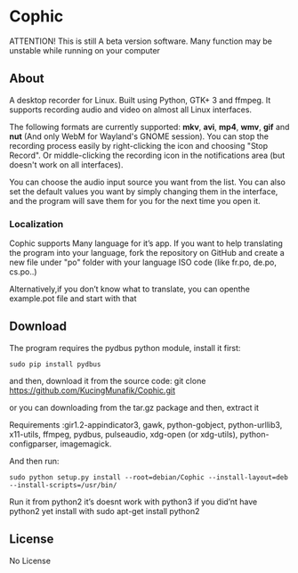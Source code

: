 ﻿# Cophic

ATTENTION! This is still A beta version software. Many function may be unstable while running on your computer 


## About

A desktop recorder for Linux. Built using Python, GTK+ 3 and ffmpeg. It supports recording audio and video on almost all Linux interfaces.

The following formats are currently supported: **mkv**, **avi**, **mp4**, **wmv**, **gif** and **nut** (And only WebM for Wayland's GNOME session). You can stop the recording process easily by right-clicking the icon and choosing "Stop Record". Or middle-clicking the recording icon in the notifications area (but doesn't work on all interfaces).

You can choose the audio input source you want from the list. You can also set the default values you want by simply changing them in the interface, and the program will save them for you for the next time you open it.

### Localization

Cophic supports Many language for it’s app. If you want to help translating the program into your language, fork the repository on GitHub and create a new file under "po" folder with your language ISO code (like fr.po, de.po, cs.po..)

Alternatively,if you don’t know what to translate, you can openthe example.pot file and start with that

## Download

The program requires the pydbus python module, install it first:

    sudo pip install pydbus
    
and then, download it from the source code:
	git clone https://github.com/KucingMunafik/Cophic.git

or you can downloading from the tar.gz package and then, extract it
 
Requirements :gir1.2-appindicator3, gawk, python-gobject, python-urllib3, x11-utils, ffmpeg, pydbus, pulseaudio, xdg-open (or xdg-utils), python-configparser, imagemagick. 

And then run: 

    sudo python setup.py install --root=debian/Cophic --install-layout=deb --install-scripts=/usr/bin/

Run it from python2 it’s doesnt work with python3 if you did’nt have python2 yet install with
	sudo apt-get install python2
    
## License

No License
